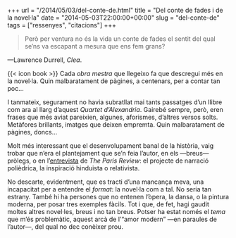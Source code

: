 +++
url = "/2014/05/03/del-conte-de.html"
title = "Del conte de fades i de la novel·la"
date = "2014-05-03T22:00:00+00:00"
slug = "del-conte-de"
tags = ["ressenyes", "citacions"]
+++

> Però per ventura no és la vida un conte de fades el sentit del qual se’ns va escapant a mesura que ens fem grans?

—Lawrence Durrell, *Clea*.

{{< icon book >}} Cada *obra mestra* que llegeixo fa que descregui més en la novel·la. Quin malbaratament de pàgines, a centenars, per a contar tan poc…

I tanmateix, segurament no havia subratllat mai tants passatges d’un llibre com ara al llarg d’aquest *Quartet d’Alexandria*. Gairebé sempre, però, eren frases que més aviat pareixien, algunes, aforismes, d’altres versos solts. Metàfores brillants, imatges que deixen empremta. Quin malbaratament de pàgines, doncs…

Molt més interessant que el desenvolupament banal de la història, vaig trobar que n’era el plantejament que se’n feia l’autor, en els —breus— pròlegs, o en l’[entrevista](http://www.theparisreview.org/interviews/4720/the-art-of-fiction-no-23-lawrence-durrell) de *The Paris Review*: el projecte de narració polièdrica, la inspiració hinduista o relativista.

No descarte, evidentment, que es tracti d’una mancança meva, una incapacitat per a entendre el *format*: la novel·la com a tal. No seria tan estrany. També hi ha persones que no entenen l’òpera, la dansa, o la pintura moderna, per posar tres exemples fàcils. Tot i que, de fet, hagi gaudit moltes altres novel·les, breus i no tan breus. Potser ha estat només el *tema* que m’és problemàtic, aquest arcà de l’“amor modern” —en paraules de l’autor—, del qual no dec conèixer prou.


